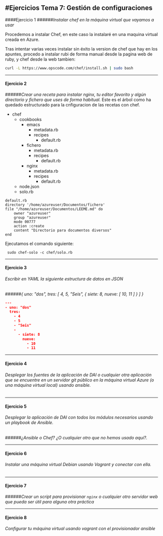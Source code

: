 #Ejercicios Tema 7: Gestión de configuraciones  
---------------------------------------------



####Ejercicio 1
######_Instalar chef en la máquina virtual que vayamos a usar_

Procedemos a instalar Chef, en este caso la instalaré en una maquina virtual creada en Azure.


Tras intentar varias veces instalar sin éxito la version de chef que hay en los apuntes, procedo a instalar rubi de forma manual desde la pagina web de ruby, y chef desde la web tambien:
``` bash
curl -L https://www.opscode.com/chef/install.sh | sudo bash

```


- - -

#### Ejercicio 2
######_Crear una receta para instalar nginx, tu editor favorito y algún directorio y fichero que uses de forma habitual._
Este es el árbol como ha quedado estructurado para la cnfiguracion de las recetas con chef.

* chef
	+ cookbooks
		+ emacs
			+ metadata.rb
			+ recipes
 				+ default.rb
		+ fichero
            + metadata.rb
            + recipes
	            + default.rb
		+ nginx
            + metadata.rb
            + recipes
	            + default.rb
    + node.json
    + solo.rb  

``` chef 
default.rb
directory '/home/azureuser/Documentos/fichero'
file "/home/azureuser/Documentos/LEEME.md" do
	owner "azureuser"
	group "azureuser"
	mode 00777
	action :create
	content "Directorio para documentos diversos"
end

```

Ejecutamos el comando siguiente:

` sudo chef-solo -c chef/solo.rb`

- - -

#### Ejercicio 3
###### _Escribir en YAML la siguiente estructura de datos en JSON_
######_{ uno: "dos", tres: [ 4, 5, "Seis", { siete: 8, nueve: [ 10, 11 ] } ] }_

``` json
---
- uno: "dos"
  tres:
    - 4
    - 5
    - "Seis"
    -
      - siete: 8
        nueve:
          - 10
          - 11
```

- - -

#### Ejercicio 4
###### _Desplegar los fuentes de la aplicación de DAI o cualquier otra aplicación que se encuentre en un servidor git público en la máquina virtual Azure (o una máquina virtual local) usando ansible._


- - -

#### Ejercicio 5
###### _Desplegar la aplicación de DAI con todos los módulos necesarios usando un playbook de Ansible._

######_¿Ansible o Chef? ¿O cualquier otro que no hemos usado aquí?._

- - -

#### Ejercicio 6
###### _Instalar una máquina virtual Debian usando Vagrant y conectar con ella._


- - -

#### Ejercicio 7
######_Crear un script para provisionar `nginx` o cualquier otro servidor web que pueda ser útil para alguna otra práctica_


- - -

#### Ejercicio 8
###### _Configurar tu máquina virtual usando vagrant con el provisionador ansible_

